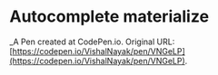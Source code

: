 # Autocomplete materialize
 _A Pen created at CodePen.io. Original URL: [https://codepen.io/VishalNayak/pen/VNGeLP](https://codepen.io/VishalNayak/pen/VNGeLP).

 